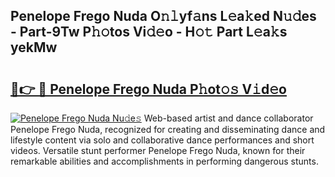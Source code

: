 ## Penelope Frego Nuda O𝚗𝚕yf𝚊ns L𝚎a𝚔ed N𝚞𝚍es - Part-9Tw P𝚑𝚘tos Vi𝚍𝚎o - H𝚘𝚝 Part L𝚎a𝚔s yekMw

# <h2><a href="http://kf76vk.oniu.top/?m=Penelope+Frego+Nuda">🔗👉 🔴 Penelope Frego Nuda P𝚑ot𝚘𝚜 V𝚒d𝚎o</a></h2>

[![Penelope Frego Nuda Nu𝚍e𝚜](https://i.imgur.com/0qMVB7G.gif)](http://kf76vk.oniu.top/?m=Penelope+Frego+Nuda)
Web-based artist and dance collaborator Penelope Frego Nuda, recognized for creating and disseminating dance and lifestyle content via solo and collaborative dance performances and short videos. Versatile stunt performer Penelope Frego Nuda, known for their remarkable abilities and accomplishments in performing dangerous stunts.  
